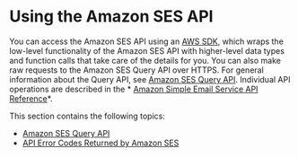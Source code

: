 # Using the Amazon SES API<a name="using-the-api"></a>

You can access the Amazon SES API using an [AWS SDK](https://aws.amazon.com/tools/), which wraps the low\-level functionality of the Amazon SES API with higher\-level data types and function calls that take care of the details for you\. You can also make raw requests to the Amazon SES Query API over HTTPS\. For general information about the Query API, see [Amazon SES Query API](query-interface.md)\. Individual API operations are described in the * [Amazon Simple Email Service API Reference](http://docs.aws.amazon.com/ses/latest/APIReference/)*\.

This section contains the following topics:
+ [Amazon SES Query API](query-interface.md)
+ [API Error Codes Returned by Amazon SES](api-error-codes.md)